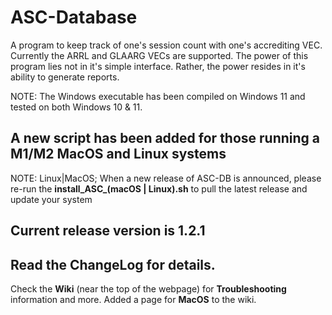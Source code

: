 # ASC-Database

A program to keep track of one's session count with one's accrediting VEC. Currently the ARRL and GLAARG VECs are supported. The power of this program lies not in it's simple interface. Rather, the power resides in it's ability to generate reports.

NOTE: The Windows executable has been compiled on Windows 11 and tested on both Windows 10 & 11.

## A new script has been added for those running a M1/M2 MacOS and Linux systems

NOTE: Linux|MacOS; When a new release of ASC-DB is announced, please re-run the **install_ASC_(macOS | Linux).sh** 
to pull the latest release and update your system

## Current release version is 1.2.1

## Read the ChangeLog for details.

Check the **Wiki** (near the top of the webpage) for **Troubleshooting** information and more. Added a page for **MacOS** to the wiki.